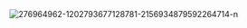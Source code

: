 <img align="center" src="https://i.ibb.co/xhhcyLW/276964962-1202793677128781-2156934879592264714-n.jpg" alt="276964962-1202793677128781-2156934879592264714-n" border="0" />

